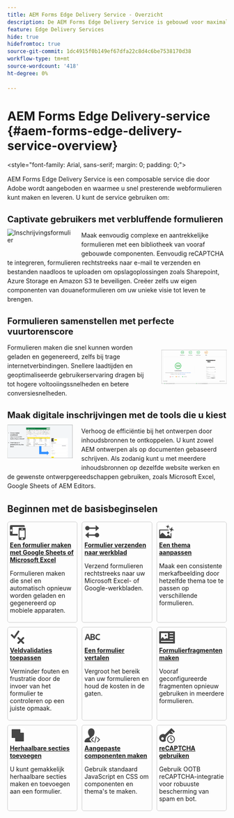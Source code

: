 ```yaml
---
title: AEM Forms Edge Delivery Service - Overzicht
description: De AEM Forms Edge Delivery Service is gebouwd voor maximale prestaties en stelt u in staat de toekomst van gestroomlijnde gegevensverzameling en de betrokkenheid van gebruikers in de gaten te houden.
feature: Edge Delivery Services
hide: true
hidefromtoc: true
source-git-commit: 1dc4915f0b149ef67dfa22c8d4c6be7538170d38
workflow-type: tm+mt
source-wordcount: '418'
ht-degree: 0%

---
```



# AEM Forms Edge Delivery-service {#aem-forms-edge-delivery-service-overview}


<div>
&lt;style="font-family: Arial, sans-serif; margin: 0; padding: 0;"&gt;
    <main class="content">
      <section class="content-section">
        <p style="line-height: 1.5;">AEM Forms Edge Delivery Service is een composable service die door Adobe wordt aangeboden en waarmee u snel presterende webformulieren kunt maken en leveren. U kunt de service gebruiken om:</p>
        </section> <section class="content-section">
        <h2 style="font-size: 20px; margin-bottom: 10px;">Captivate gebruikers met verbluffende formulieren</h2>
        <img src="/help/edge/assets/enrollment-form.png" alt="Inschrijvingsformulier" style="float: left; margin: 0 20px 20px 0; width: 150px;">
        <p style="line-height: 1.5;">Maak eenvoudig complexe en aantrekkelijke formulieren met een bibliotheek van vooraf gebouwde componenten. Eenvoudig reCAPTCHA te integreren, formulieren rechtstreeks naar e-mail te verzenden en bestanden naadloos te uploaden om opslagoplossingen zoals Sharepoint, Azure Storage en Amazon S3 te beveiligen. Creëer zelfs uw eigen componenten van douaneformulieren om uw unieke visie tot leven te brengen.</p>
        </section> <section class="content-section">
        <h2 style="font-size: 20px; margin-bottom: 10px;">Formulieren samenstellen met perfecte vuurtorenscore</h2>
        <img src="/help/edge/assets/lighthouse-forms.png" alt="perfecte vuurtoren voor uw formulieren" style="float: right; margin: 20px 0 0 20px; width: 150px;">
        <p style="line-height: 1.5;"> Formulieren maken die snel kunnen worden geladen en gegenereerd, zelfs bij trage internetverbindingen. Snellere laadtijden en geoptimaliseerde gebruikerservaring dragen bij tot hogere voltooiingssnelheden en betere conversiesnelheden.</p>
        </section>
        <section class="content-section">
        <h2 style="font-size: 20px; margin-bottom: 10px;">Maak digitale inschrijvingen met de tools die u kiest</h2>
        <img src="/help/edge/assets/edge-delivery-forms-authoring-tools.png" alt="Inschrijvingsformulier" style="float: left; margin: 0 20px 20px 0; width: 150px;">
        <p style="line-height: 1.5;">Verhoog de efficiëntie bij het ontwerpen door inhoudsbronnen te ontkoppelen. U kunt zowel AEM ontwerpen als op documenten gebaseerd schrijven. Als zodanig kunt u met meerdere inhoudsbronnen op dezelfde website werken en de gewenste ontwerpgereedschappen gebruiken, zoals Microsoft Excel, Google Sheets of AEM Editors.</p>
        </section>
</div>


<!-- >
* **Captivate users with stunning forms**: 
Build complex and engaging forms with ease using a library of pre-built components. Easily integrate reCAPTCHA, submit forms directly to email, and allow seamless file uploads to secure storage solutions like Sharepoint, Azure Storage, and Amazon S3. Even create your own custom forms components to bring your unique vision to life. 

    ![Enrollment forms](/help/edge/assets/enrollment-form.png)

* **Build forms with perfect lighthouse score**: Build forms that load and render quickly, even on slow internet connections. Faster loading times and optimized user experience contribute to higher form completion rates and improved conversion rates.

    ![perfect lighthouse score for your forms](/help/edge/assets/lighthouse-forms.png)

* **Create digital enrollment experiences with tools of your choice**: Increase authoring efficiency by decoupling content sources. Out of the box you can use both AEM authoring and document-based authoring. As such, you can work with multiple content sources on the same website and use your preferred authoring tools, such as Microsoft Excel, Google Sheets, or AEM Editors.

    ![Edge Delivery forms authoring tools](/help/edge/assets/edge-delivery-forms-authoring-tools.png)
    
<!--
* **Measure customer impact and deliver effective forms**: Use our RUM dashboards to visualize form performance and identify areas for improvement. Experiment with different versions and continuously optimize your forms for maximum effectiveness, ensuring you capture the data you need and drive better business outcomes.

* **Use Integrated services:** Use integrated services to streamline and empowers your users with a one-stop shop for managing their digital enrollment journeys. Use e-signatures, automated workflows, document of record (DoR), and seamless data integration, simplify the entire digital enrollment process, accelerate approvals, and optimizes your business workflows. 

    
>[!NOTE]
    >
    >
    > WYSIWYG authoring capability, integrated services, and customer impact measuring features are available under early adopter program. You can write to aem-forms-early-adopter-program@adobe.com from your official email id to join the early adopter program and request access to the capability.

    -->

## Beginnen met de basisbeginselen

<div>

<style>
    .card-container {
        width: calc(33.33% - 10px);;
        margin: 5px;
        border: 1px solid #ccc;
        border-radius: 5px;
        padding: 5px;
        box-sizing: border-box;
        transition: background-color 0.3s ease; /* Adding transition effect */
    }
    .card-container:hover {
        background-color: #f0f0f0; /* Changing background color on hover */
    }
</style>

<div style="display: flex; flex-wrap: wrap; justify-content: space-between; margin: -5px;">
    <div class="card-container">
        <a href="/help/edge/docs/forms/create-forms.md">
            <img src="/help/edge/assets/smock_devices_18_n.svg" alt="Een formulier maken met een formulier met het type eds" style="border-radius: 5px;"> </b>
            <br><b style="margin-top: 5px;">Een formulier maken met Google Sheets of Microsoft Excel</b>
        </a>
        <p>Formulieren maken die snel en automatisch opnieuw worden geladen en gegenereerd op mobiele apparaten.</p>
    </div>
    <div class="card-container">
        <a href="/help/edge/docs/forms/create-forms.md#manually-configure-a-spreadsheet-to-accept-data">   
            <img src="/help/edge/assets/smock_platformdatamapping_18_n.svg" alt="Formulier verzenden" alt="Formulierfragmenten in een EDS-formulier gebruiken" style="border-radius: 5px;"> </b>
            <br><b style="margin-top: 5px;">Formulier verzenden naar werkblad</b>
        </a>
        <p>Verzend formulieren rechtstreeks naar uw Microsoft Excel- of Google-werkbladen.</p>
    </div>
     <div class="card-container">
        <a href="/help/edge/docs/forms/style-theme-forms.md">
            <img src="/help/edge/assets/smock_imageautomode_18_N.svg" alt="Stijlen of thema&apos;s toepassen op een bewerkingsformulier" style="border-radius: 5px;"> </b>
            <br><b style="margin-top: 5px;">Een thema aanpassen</b>
        </a>
        <p>Maak een consistente merkafbeelding door hetzelfde thema toe te passen op verschillende formulieren.</p>
    </div>
      <div class="card-container">
        <a href="/help/edge/docs/forms/validate-forms.md">
            <img src="/help/edge/assets/smock_condition_18_n.svg" alt="Validaties toevoegen aan formuliervelden" style="border-radius: 5px;"> </b>
            <br><b style="margin-top: 5px;">Veldvalidaties toepassen</b>
        </a>
        <p>Verminder fouten en frustratie door de invoer van het formulier te controleren op een juiste opmaak.</p>
    </div> 
    <div class="card-container">
        <a href="/help/edge/docs/forms/translate-forms.md">  
            <img src="/help/edge/assets/smock_abc_18_n.svg" alt="Een EDS-formulier vertalen" style="border-radius: 5px;"> </b>
            <br><b style="margin-top: 5px;">Een formulier vertalen</b>
        </a>
        <p>Vergroot het bereik van uw formulieren en houd de kosten in de gaten.</p>
    </div>
    <div class="card-container">
        <a href="/help/edge/docs/forms/form-fragments.md">
            <img src="/help/edge/assets/smock_documentfragment_18_n.svg" alt="Formulierfragmenten in een EDS-formulier gebruiken" style="border-radius: 5px;"> </b>
            <br><b style="margin-top: 5px;">Formulierfragmenten maken</b>
        </a>
        <p>Vooraf geconfigureerde fragmenten opnieuw gebruiken in meerdere formulieren.</p>
    </div>
    <div class="card-container">
        <a href="/help/edge/docs/forms/repeatable-forms.md">  
            <img src="/help/edge/assets/smock_addto_18_n.svg" alt="Herhaalbare secties toevoegen aan een EDS-formulier" style="border-radius: 5px;"> </b>
            <br><b style="margin-top: 5px;">Herhaalbare secties toevoegen</b>
        </a>
        <p>U kunt gemakkelijk herhaalbare secties maken en toevoegen aan een formulier.</p>
    </div>
    <div class="card-container">
        <a href="/help/edge/docs/forms/custom-components-forms.md"> 
            <img src="/help/edge/assets/smock_userdeveloper_18_n.svg" alt="Aangepaste formuliercomponenten maken met standaard JavaScript en CSS"  style="border-radius: 5px;"> </b>
            <br><b style="margin-top: 5px;">Aangepaste componenten maken</b>
        </a>
        <p>Gebruik standaard JavaScript en CSS om componenten en thema's te maken.</p>
    </div>
    <div class="card-container">
        <a href="/help/edge/docs/forms/recaptacha-forms.md">  
            <img src="/help//edge/assets/smock_keyclock_18_n.svg" alt="reCAPTCHA gebruiken in een EDS-formulier" style="border-radius: 5px;"> </b>
            <br><b style="margin-top: 5px;">reCAPTCHA gebruiken</b>
        </a>
        <p>Gebruik OOTB reCAPTCHA-integratie voor robuuste bescherming van spam en bot.</p>
    </div>

</div>


</br>









